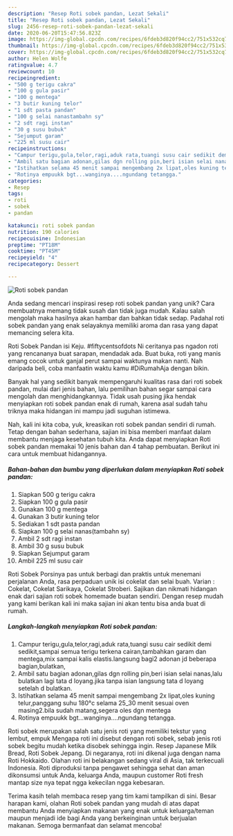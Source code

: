 ```yaml
---
description: "Resep Roti sobek pandan, Lezat Sekali"
title: "Resep Roti sobek pandan, Lezat Sekali"
slug: 2456-resep-roti-sobek-pandan-lezat-sekali
date: 2020-06-20T15:47:56.823Z
image: https://img-global.cpcdn.com/recipes/6fdeb3d820f94cc2/751x532cq70/roti-sobek-pandan-foto-resep-utama.jpg
thumbnail: https://img-global.cpcdn.com/recipes/6fdeb3d820f94cc2/751x532cq70/roti-sobek-pandan-foto-resep-utama.jpg
cover: https://img-global.cpcdn.com/recipes/6fdeb3d820f94cc2/751x532cq70/roti-sobek-pandan-foto-resep-utama.jpg
author: Helen Wolfe
ratingvalue: 4.7
reviewcount: 10
recipeingredient:
- "500 g terigu cakra"
- "100 g gula pasir"
- "100 g mentega"
- "3 butir kuning telor"
- "1 sdt pasta pandan"
- "100 g selai nanastambahn sy"
- "2 sdt ragi instan"
- "30 g susu bubuk"
- "Sejumput garam"
- "225 ml susu cair"
recipeinstructions:
- "Campur terigu,gula,telor,ragi,aduk rata,tuangi susu cair sedikit demi sedikit,sampai semua terigu terkena cairan,tambahkan garam dan mentega,mix sampai kalis elastis.langsung bagi2 adonan jd beberapa bagian,bulatkan,"
- "Ambil satu bagian adonan,gilas dgn rolling pin,beri isian selai nanas,lalu bulatkan lagi tata d loyang.jika tanpa isian langsung tata d loyang setelah d bulatkan."
- "Istihatkan selama 45 menit sampai mengembang 2x lipat,oles kuning telur,panggang suhu 180°c selama 25_30 menit sesuai oven masing2.bila sudah matang,segera oles dgn mentega"
- "Rotinya empuukk bgt...wanginya....ngundang tetangga."
categories:
- Resep
tags:
- roti
- sobek
- pandan

katakunci: roti sobek pandan 
nutrition: 190 calories
recipecuisine: Indonesian
preptime: "PT18M"
cooktime: "PT45M"
recipeyield: "4"
recipecategory: Dessert

---
```



![Roti sobek pandan](https://img-global.cpcdn.com/recipes/6fdeb3d820f94cc2/751x532cq70/roti-sobek-pandan-foto-resep-utama.jpg)

Anda sedang mencari inspirasi resep roti sobek pandan yang unik? Cara membuatnya memang tidak susah dan tidak juga mudah. Kalau salah mengolah maka hasilnya akan hambar dan bahkan tidak sedap. Padahal roti sobek pandan yang enak selayaknya memiliki aroma dan rasa yang dapat memancing selera kita.

Roti Sobek Pandan isi Keju. #fiftycentsofdots Ni ceritanya pas ngadon roti yang rencananya buat sarapan, mendadak ada. Buat buka, roti yang manis emang cocok untuk ganjal perut sampai waktunya makan nanti. Nah daripada beli, coba manfaatin waktu kamu #DiRumahAja dengan bikin.

Banyak hal yang sedikit banyak mempengaruhi kualitas rasa dari roti sobek pandan, mulai dari jenis bahan, lalu pemilihan bahan segar sampai cara mengolah dan menghidangkannya. Tidak usah pusing jika hendak menyiapkan roti sobek pandan enak di rumah, karena asal sudah tahu triknya maka hidangan ini mampu jadi suguhan istimewa.


Nah, kali ini kita coba, yuk, kreasikan roti sobek pandan sendiri di rumah. Tetap dengan bahan sederhana, sajian ini bisa memberi manfaat dalam membantu menjaga kesehatan tubuh kita. Anda dapat menyiapkan Roti sobek pandan memakai 10 jenis bahan dan 4 tahap pembuatan. Berikut ini cara untuk membuat hidangannya.

<!--inarticleads1-->

##### Bahan-bahan dan bumbu yang diperlukan dalam menyiapkan Roti sobek pandan:

1. Siapkan 500 g terigu cakra
1. Siapkan 100 g gula pasir
1. Gunakan 100 g mentega
1. Gunakan 3 butir kuning telor
1. Sediakan 1 sdt pasta pandan
1. Siapkan 100 g selai nanas(tambahn sy)
1. Ambil 2 sdt ragi instan
1. Ambil 30 g susu bubuk
1. Siapkan Sejumput garam
1. Ambil 225 ml susu cair


Roti Sobek Porsinya pas untuk berbagi dan praktis untuk menemani perjalanan Anda, rasa perpaduan unik isi cokelat dan selai buah. Varian : Cokelat, Cokelat Sarikaya, Cokelat Stroberi. Sajikan dan nikmati hidangan enak dari sajian roti sobek homemade buatan sendiri. Dengan resep mudah yang kami berikan kali ini maka sajian ini akan tentu bisa anda buat di rumah. 

<!--inarticleads2-->

##### Langkah-langkah menyiapkan Roti sobek pandan:

1. Campur terigu,gula,telor,ragi,aduk rata,tuangi susu cair sedikit demi sedikit,sampai semua terigu terkena cairan,tambahkan garam dan mentega,mix sampai kalis elastis.langsung bagi2 adonan jd beberapa bagian,bulatkan,
1. Ambil satu bagian adonan,gilas dgn rolling pin,beri isian selai nanas,lalu bulatkan lagi tata d loyang.jika tanpa isian langsung tata d loyang setelah d bulatkan.
1. Istihatkan selama 45 menit sampai mengembang 2x lipat,oles kuning telur,panggang suhu 180°c selama 25_30 menit sesuai oven masing2.bila sudah matang,segera oles dgn mentega
1. Rotinya empuukk bgt...wanginya....ngundang tetangga.


Roti sobek merupakan salah satu jenis roti yang memiliki tekstur yang lembut, empuk Mengapa roti ini disebut dengan roti sobek, sebab jenis roti sobek begitu mudah ketika disobek sehingga ingin. Resep Japanese Milk Bread, Roti Sobek Jepang. Di negaranya, roti ini dikenal juga dengan nama Roti Hokkaido. Olahan roti ini belakangan sedang viral di Asia, tak terkecuali Indonesia. Roti diproduksi tanpa pengawet sehingga sehat dan aman dikonsumsi untuk Anda, keluarga Anda, maupun customer Roti fresh mantap size nya tepat ngga kekecilan ngga kebesaran. 

Terima kasih telah membaca resep yang tim kami tampilkan di sini. Besar harapan kami, olahan Roti sobek pandan yang mudah di atas dapat membantu Anda menyiapkan makanan yang enak untuk keluarga/teman maupun menjadi ide bagi Anda yang berkeinginan untuk berjualan makanan. Semoga bermanfaat dan selamat mencoba!
